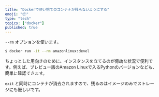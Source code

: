 ```yaml
---
title: "Dockerで使い捨てのコンテナが残らないようにする"
emoji: "📦"
type: "tech"
topics: ["docker"]
published: true
---
```


`--rm` オプションを使います。

```bash
$ docker run -it --rm amazonlinux:devel
```

ちょっとした用向きのために、インスタンスを立てるのが億劫な状況で便利です。例えば、プレビュー版のAmazon Linuxで入るPythonのバージョンなども、簡単に確認できます。

`exit` と同時にコンテナが消去されますので、残るのはイメージのみでストレージにも優しいです。
